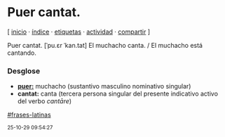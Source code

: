 # Puer cantat.
[ [inicio](https://github.com/jucardus/jucardus.github.io/blob/main/index.md) · [índice](https://github.com/jucardus/jucardus.github.io/blob/main/indice.md) · [etiquetas](https://github.com/jucardus/jucardus.github.io/blob/main/etiquetas.md) · [actividad](https://github.com/jucardus/jucardus.github.io/blob/main/actividad.md) · [compartir](https://x.com/intent/tweet?text=Puer+cantat.+%E2%80%94+Frases+latinas%0A%0A%E2%86%92+https%3A%2F%2Fgithub.com%2Fjucardus%2Fjucardus.github.io%2Fblob%2Fmain%2Fp%2Fu%2Fe%2Fpuer-cantat.md%0A%0A%23frases_latinas_jucardus) ]

Puer cantat. [ˈpu.ɛr ˈkan.tat] El muchacho canta. / El muchacho está cantando.

### Desglose

* **[puer:](https://github.com/jucardus/jucardus.github.io/blob/main/p/u/e/puer-m.md)** muchacho (sustantivo masculino nominativo singular)
* **cantat:** canta (tercera persona singular del presente indicativo activo del verbo _cantāre_)

[#frases-latinas](https://github.com/jucardus/jucardus.github.io/blob/main/f/r/frases-latinas.md)

<sup>25-10-29 09:54:27</sup>
